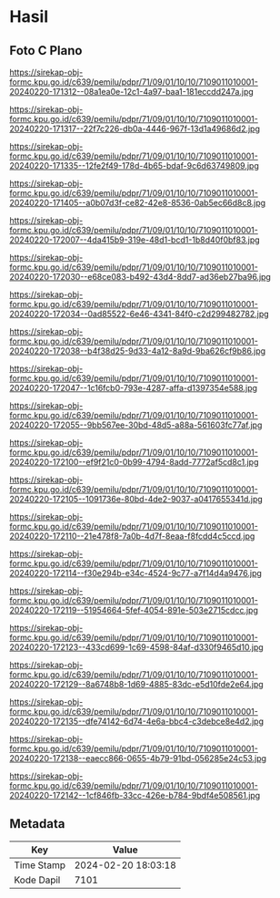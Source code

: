 # Hasil

## Foto C Plano

https://sirekap-obj-formc.kpu.go.id/c639/pemilu/pdpr/71/09/01/10/10/7109011010001-20240220-171312--08a1ea0e-12c1-4a97-baa1-181eccdd247a.jpg

https://sirekap-obj-formc.kpu.go.id/c639/pemilu/pdpr/71/09/01/10/10/7109011010001-20240220-171317--22f7c226-db0a-4446-967f-13d1a49686d2.jpg

https://sirekap-obj-formc.kpu.go.id/c639/pemilu/pdpr/71/09/01/10/10/7109011010001-20240220-171335--12fe2f49-178d-4b65-bdaf-9c6d63749809.jpg

https://sirekap-obj-formc.kpu.go.id/c639/pemilu/pdpr/71/09/01/10/10/7109011010001-20240220-171405--a0b07d3f-ce82-42e8-8536-0ab5ec66d8c8.jpg

https://sirekap-obj-formc.kpu.go.id/c639/pemilu/pdpr/71/09/01/10/10/7109011010001-20240220-172007--4da415b9-319e-48d1-bcd1-1b8d40f0bf83.jpg

https://sirekap-obj-formc.kpu.go.id/c639/pemilu/pdpr/71/09/01/10/10/7109011010001-20240220-172030--e68ce083-b492-43d4-8dd7-ad36eb27ba96.jpg

https://sirekap-obj-formc.kpu.go.id/c639/pemilu/pdpr/71/09/01/10/10/7109011010001-20240220-172034--0ad85522-6e46-4341-84f0-c2d299482782.jpg

https://sirekap-obj-formc.kpu.go.id/c639/pemilu/pdpr/71/09/01/10/10/7109011010001-20240220-172038--b4f38d25-9d33-4a12-8a9d-9ba626cf9b86.jpg

https://sirekap-obj-formc.kpu.go.id/c639/pemilu/pdpr/71/09/01/10/10/7109011010001-20240220-172047--1c16fcb0-793e-4287-affa-d1397354e588.jpg

https://sirekap-obj-formc.kpu.go.id/c639/pemilu/pdpr/71/09/01/10/10/7109011010001-20240220-172055--9bb567ee-30bd-48d5-a88a-561603fc77af.jpg

https://sirekap-obj-formc.kpu.go.id/c639/pemilu/pdpr/71/09/01/10/10/7109011010001-20240220-172100--ef9f21c0-0b99-4794-8add-7772af5cd8c1.jpg

https://sirekap-obj-formc.kpu.go.id/c639/pemilu/pdpr/71/09/01/10/10/7109011010001-20240220-172105--1091736e-80bd-4de2-9037-a0417655341d.jpg

https://sirekap-obj-formc.kpu.go.id/c639/pemilu/pdpr/71/09/01/10/10/7109011010001-20240220-172110--21e478f8-7a0b-4d7f-8eaa-f8fcdd4c5ccd.jpg

https://sirekap-obj-formc.kpu.go.id/c639/pemilu/pdpr/71/09/01/10/10/7109011010001-20240220-172114--f30e294b-e34c-4524-9c77-a7f14d4a9476.jpg

https://sirekap-obj-formc.kpu.go.id/c639/pemilu/pdpr/71/09/01/10/10/7109011010001-20240220-172119--51954664-5fef-4054-891e-503e2715cdcc.jpg

https://sirekap-obj-formc.kpu.go.id/c639/pemilu/pdpr/71/09/01/10/10/7109011010001-20240220-172123--433cd699-1c69-4598-84af-d330f9465d10.jpg

https://sirekap-obj-formc.kpu.go.id/c639/pemilu/pdpr/71/09/01/10/10/7109011010001-20240220-172129--8a6748b8-1d69-4885-83dc-e5d10fde2e64.jpg

https://sirekap-obj-formc.kpu.go.id/c639/pemilu/pdpr/71/09/01/10/10/7109011010001-20240220-172135--dfe74142-6d74-4e6a-bbc4-c3debce8e4d2.jpg

https://sirekap-obj-formc.kpu.go.id/c639/pemilu/pdpr/71/09/01/10/10/7109011010001-20240220-172138--eaecc866-0655-4b79-91bd-056285e24c53.jpg

https://sirekap-obj-formc.kpu.go.id/c639/pemilu/pdpr/71/09/01/10/10/7109011010001-20240220-172142--1cf846fb-33cc-426e-b784-9bdf4e508561.jpg


## Metadata

| Key        | Value               |
| ---------- | ------------------- |
| Time Stamp | 2024-02-20 18:03:18 |
| Kode Dapil | 7101                |



